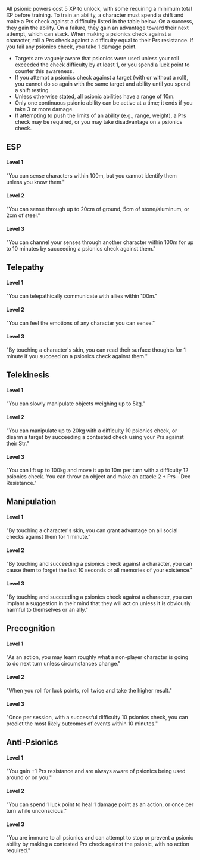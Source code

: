 All psionic powers cost 5 XP to unlock, with some requiring a minimum total XP before training. To train an ability, a character must spend a shift and make a Prs check against a difficulty listed in the table below. On a success, they gain the ability. On a failure, they gain an advantage toward their next attempt, which can stack.
When making a psionics check against a character, roll a Prs check against a difficulty equal to their Prs resistance. If you fail any psionics check, you take 1 damage point.
- Targets are vaguely aware that psionics were used unless your roll exceeded the check difficulty by at least 1, or you spend a luck point to counter this awareness.
- If you attempt a psionics check against a target (with or without a roll), you cannot do so again with the same target and ability until you spend a shift resting.
- Unless otherwise stated, all psionic abilities have a range of 10m.
- Only one continuous psionic ability can be active at a time; it ends if you take 3 or more damage.
- If attempting to push the limits of an ability (e.g., range, weight), a Prs check may be required, or you may take disadvantage on a psionics check.
## ESP
#### Level 1
"You can sense characters within 100m, but you cannot identify them unless you know them."
#### Level 2
"You can sense through up to 20cm of ground, 5cm of stone/aluminum, or 2cm of steel."
#### Level 3
"You can channel your senses through another character within 100m for up to 10 minutes by succeeding a psionics check against them."
## Telepathy
#### Level 1
"You can telepathically communicate with allies within 100m."
#### Level 2
"You can feel the emotions of any character you can sense."
#### Level 3
"By touching a character's skin, you can read their surface thoughts for 1 minute if you succeed on a psionics check against them."
## Telekinesis
#### Level 1
"You can slowly manipulate objects weighing up to 5kg."
#### Level 2
"You can manipulate up to 20kg with a difficulty 10 psionics check, or disarm a target by succeeding a contested check using your Prs against their Str."
#### Level 3
"You can lift up to 100kg and move it up to 10m per turn with a difficulty 12 psionics check. You can throw an object and make an attack: 2 + Prs - Dex Resistance."
## Manipulation
#### Level 1
"By touching a character's skin, you can grant advantage on all social checks against them for 1 minute."
#### Level 2
"By touching and succeeding a psionics check against a character, you can cause them to forget the last 10 seconds or all memories of your existence."
#### Level 3
"By touching and succeeding a psionics check against a character, you can implant a suggestion in their mind that they will act on unless it is obviously harmful to themselves or an ally."
## Precognition
#### Level 1
"As an action, you may learn roughly what a non-player character is going to do next turn unless circumstances change."
#### Level 2
"When you roll for luck points, roll twice and take the higher result."
#### Level 3
"Once per session, with a successful difficulty 10 psionics check, you can predict the most likely outcomes of events within 10 minutes."
## Anti-Psionics
#### Level 1
"You gain +1 Prs resistance and are always aware of psionics being used around or on you."
#### Level 2
"You can spend 1 luck point to heal 1 damage point as an action, or once per turn while unconscious."
#### Level 3
"You are immune to all psionics and can attempt to stop or prevent a psionic ability by making a contested Prs check against the psionic, with no action required."